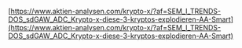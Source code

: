 [https://www.aktien-analysen.com/krypto-x/?af=SEM_I_TRENDS-DOS_sdGAW_ADC_Krypto-x-diese-3-kryptos-explodieren-AA-Smart](https://www.aktien-analysen.com/krypto-x/?af=SEM_I_TRENDS-DOS_sdGAW_ADC_Krypto-x-diese-3-kryptos-explodieren-AA-Smart)

